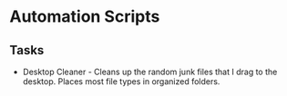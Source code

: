 # Automation Scripts

## Tasks
- Desktop Cleaner - Cleans up the random junk files that I drag to the desktop. Places most file types in organized folders.
